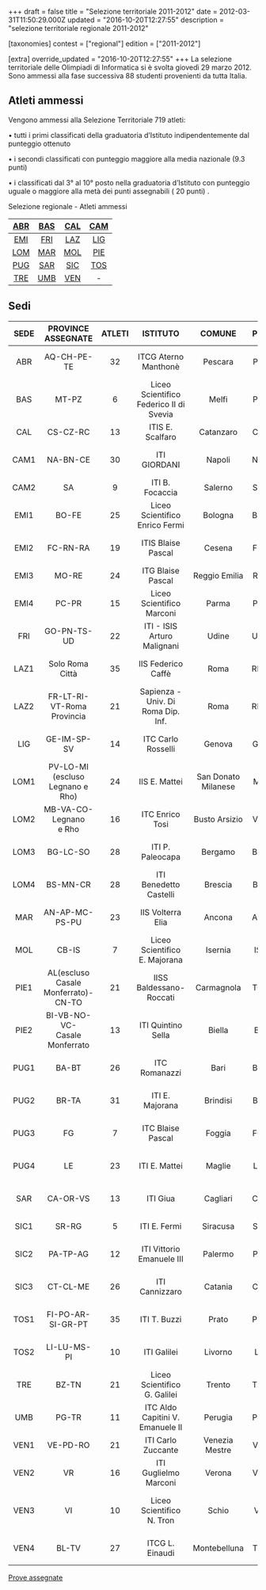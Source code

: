 +++
draft = false
title = "Selezione territoriale 2011-2012"
date = 2012-03-31T11:50:29.000Z
updated = "2016-10-20T12:27:55"
description = "selezione territoriale regionale 2011-2012"

[taxonomies]
contest = ["regional"]
edition = ["2011-2012"]

[extra]
override_updated = "2016-10-20T12:27:55"
+++
La selezione territoriale delle Olimpiadi di Informatica si è svolta giovedì 29 marzo 2012. Sono ammessi alla fase successiva 88 studenti provenienti da tutta Italia.
<!-- more -->
## Atleti ammessi

Vengono ammessi alla Selezione Territoriale 719 atleti:

• tutti i primi classificati della graduatoria d’Istituto indipendentemente dal punteggio ottenuto

• i secondi classificati con punteggio maggiore alla media nazionale (9.3 punti)

• i classificati dal 3° al 10° posto nella graduatoria d’Istituto con punteggio uguale o maggiore alla metà dei punti assegnabili ( 20 punti) .

Selezione regionale - Atleti ammessi

|  [ABR](http://81.208.32.83:8080/ioi/files/Abruzzo2012.pdf)  | [BAS](http://81.208.32.83:8080/ioi/files/Basilicata2012.pdf) | [CAL](http://81.208.32.83:8080/ioi/files/Calabria2012.pdf) | [CAM](http://81.208.32.83:8080/ioi/files/Campania2012.pdf) |
| :---------------------------------------------------------: | :----------------------------------------------------------: | :--------------------------------------------------------: | :--------------------------------------------------------: |
|  [EMI](http://81.208.32.83:8080/ioi/files/Emilia2012.pdf)   |   [FRI](http://81.208.32.83:8080/ioi/files/Friuli2012.pdf)   |  [LAZ](http://81.208.32.83:8080/ioi/files/Lazio2012.pdf)   | [LIG](http://81.208.32.83:8080/ioi/files/Liguria2012.pdf)  |
| [LOM](http://81.208.32.83:8080/ioi/files/Lombardia2012.pdf) |   [MAR](http://81.208.32.83:8080/ioi/files/Marche2012.pdf)   |  [MOL](http://81.208.32.83:8080/ioi/files/Molise2012.pdf)  | [PIE](http://81.208.32.83:8080/ioi/files/Piemonte2012.pdf) |
|  [PUG](http://81.208.32.83:8080/ioi/files/Puglia-2012.pdf)  |  [SAR](http://81.208.32.83:8080/ioi/files/Sardegna2012.pdf)  | [SIC](http://81.208.32.83:8080/ioi/files/Sicilia2012.pdf)  | [TOS](http://81.208.32.83:8080/ioi/files/Toscana2012.pdf)  |
| [TRE](http://81.208.32.83:8080/ioi/files/Trentino2012.pdf)  |   [UMB](http://81.208.32.83:8080/ioi/files/Umbria2012.pdf)   |  [VEN](http://81.208.32.83:8080/ioi/files/Veneto2012.pdf)  |                             -                              |

## Sedi

| **SEDE** |       **PROVINCE ASSEGNATE**        | **ATLETI** |              **ISTITUTO**               |     **COMUNE**      | **PV** |                                 **REFERENTE**                                  |
| :------: | :---------------------------------: | :--------: | :-------------------------------------: | :-----------------: | :----: | :----------------------------------------------------------------------------: |
|   ABR    |             AQ-CH-PE-TE             |     32     |          ITCG Aterno Manthonè           |       Pescara       |   PE   |            [Prof.ssa Rossana D´Ignazio](mailto:digros@katamail.com)            |
|   BAS    |                MT-PZ                |     6      | Liceo Scientifico Federico II di Svevia |        Melfi        |   PZ   |          [Prof.ssa Teresa Caruso](mailto:teresa.caruso@istruzione.it)          |
|   CAL    |              CS-CZ-RC               |     13     |            ITIS E. Scalfaro             |      Catanzaro      |   CZ   |           [Prof. Bruno Dattilo](mailto:bruno.dattilo@istruzione.it)            |
|   CAM1   |              NA-BN-CE               |     30     |              ITI GIORDANI               |       Napoli        |   NA   |              [Prof. Antonio Artesi](mailto:anardoc.it@tiscali.it)              |
|   CAM2   |                 SA                  |     9      |             ITI B. Focaccia             |       Salerno       |   SA   |              [Prof. Nicola Ansanelli](mailto:ansanelli@alice.it)               |
|   EMI1   |                BO-FE                |     25     |     Liceo Scientifico Enrico Fermi      |       Bologna       |   BO   |           [Prof.ssa Giorgeliana Carletto](mailto:gcarletto@email.it)           |
|   EMI2   |              FC-RN-RA               |     19     |           ITIS Blaise Pascal            |       Cesena        |   FC   |       [Prof.ssa Vanna Zabberoni](mailto:vanna.zabberoni@itis-cesena.it)        |
|   EMI3   |                MO-RE                |     24     |            ITG Blaise Pascal            |    Reggio Emilia    |   RE   |            [Prof. Giulio Angiani](mailto:giulio.angiani@gmail.com)             |
|   EMI4   |                PC-PR                |     15     |        Liceo Scientifico Marconi        |        Parma        |   PR   |              [Prof.ssa Maria Botta](mailto:maria_botta@libero.it)              |
|   FRI    |             GO-PN-TS-UD             |     22     |       ITI - ISIS Arturo Malignani       |        Udine        |   UD   |         [Prof.ssa Nicoletta Negrello](mailto:negrello@malignani.ud.it)         |
|   LAZ1   |           Solo Roma Città           |     35     |           IIS Federico Caffè            |        Roma         |   RM   |            [Prof.ssa Francesca Bussotti](mailto:frankbu@inwind.it)             |
|   LAZ2   |     FR-LT-RI-VT-Roma Provincia      |     21     |   Sapienza - Univ. Di Roma Dip. Inf.    |        Roma         |   RM   |           [Prof.ssa Annalisa Massini](mailto:massini@di.uniroma1.it)           |
|   LIG    |             GE-IM-SP-SV             |     14     |           ITC Carlo Rosselli            |       Genova        |   GE   |             [Prof.ssa Genzianella Foresti](mailto:geforest@tin.it)             |
|   LOM1   |  PV-LO-MI (escluso Legnano e Rho)   |     24     |              IIS E. Mattei              | San Donato Milanese |   MI   |               [Prof. Luca Mazzei](mailto:luca.mazzei@libero.it)                |
|   LOM2   |     MB-VA-CO-Legnano<br/> e Rho     |     16     |             ITC Enrico Tosi             |    Busto Arsizio    |   VA   |           [Prof.ssa Silvia Tondo](mailto:silvia.tondo@itctosi.va.it)           |
|   LOM3   |              BG-LC-SO               |     28     |            ITI P. Paleocapa             |       Bergamo       |   BG   |            [Prof. Cesare Bottaro](mailto:cesare.bottaro@gmail.com)             |
|   LOM4   |              BS-MN-CR               |     28     |         ITI Benedetto Castelli          |       Brescia       |   BS   |      [Prof. Alessandro Bugatti](mailto:alessandro.bugatti@istruzione.it)       |
|   MAR    |           AN-AP-MC-PS-PU            |     23     |            IIS Volterra Elia            |       Ancona        |   AN   |           [Prof. Giampaolo Brancatello](mailto:winter57g@gmail.com)            |
|   MOL    |                CB-IS                |     7      |      Liceo Scientifico E. Majorana      |       Isernia       |   IS   |      [Prof.ssa Alessandra Moauro](mailto:alessandra.moauro@istruzione.it)      |
|   PIE1   | AL(escluso Casale Monferrato)-CN-TO |     21     |         IISS Baldessano-Roccati         |     Carmagnola      |   TO   |      [Prof. Giovanni Spadafora](mailto:giovanni.spadafora@istruzione.it)       |
|   PIE2   | BI-VB-NO-VC-<br/> Casale Monferrato |     13     |           ITI Quintino Sella            |       Biella        |   BI   |         [Prof. Sandro Landorno](mailto:sandro.landorno@itis.biella.it)         |
|   PUG1   |                BA-BT                |     26     |              ITC Romanazzi              |        Bari         |   BA   |         [Prof. Antonio De Carne](mailto:antonio.decarne@istruzione.it)         |
|   PUG2   |                BR-TA                |     31     |             ITI E. Majorana             |      Brindisi       |   BR   |                [Prof. Giuseppe Cavallo](mailto:giohorse@tin.it)                |
|   PUG3   |                 FG                  |     7      |            ITC Blaise Pascal            |       Foggia        |   FG   | [Prof. Lucio Antonio Tortorella](mailto:lucioantonio.tortorella@istruzione.it) |
|   PUG4   |                 LE                  |     23     |              ITI E. Mattei              |       Maglie        |   LE   |               [Prof. Nunzio Galati](mailto:galati@itismaglie.it)               |
|   SAR    |              CA-OR-VS               |     13     |                ITI Giua                 |      Cagliari       |   CA   |       [Prof.ssa Grazia Chiuchiolo](mailto:grazia.chiuchiolo@tiscali.it)        |
|   SIC1   |                SR-RG                |     5      |              ITI E. Fermi               |      Siracusa       |   SR   |                 [Prof. Lucio Santo](mailto:sanluciano@tin.it)                  |
|   SIC2   |              PA-TP-AG               |     12     |        ITI Vittorio Emanuele III        |       Palermo       |   PA   |            [Prof. Salvatore Truncali](mailto:truncali.s@libero.it)             |
|   SIC3   |              CT-CL-ME               |     26     |             ITI Cannizzaro              |       Catania       |   CT   |           [Prof.ssa Cettina Allegra](mailto:cettina.allegra@tin.it)            |
|   TOS1   |          FI-PO-AR-SI-GR-PT          |     35     |              ITI T. Buzzi               |        Prato        |   PO   |              [Prof.ssa Grazia Biondi](mailto:g.biondi3@gmail.com)              |
|   TOS2   |             LI-LU-MS-PI             |     10     |               ITI Galilei               |       Livorno       |   LI   |         [Prof. Salvatore Speranza](mailto:salvatoresperanza@alice.it)          |
|   TRE    |                BZ-TN                |     21     |      Liceo Scientifico G. Galilei       |       Trento        |   TN   |            [Prof.ssa Gabriella Armani](mailto:gabarm57@hotmail.com)            |
|   UMB    |                PG-TR                |     11     |    ITC Aldo Capitini V. Emanuele II     |       Perugia       |   PG   |    [Prof.ssa Annastella Federici](mailto:annastella.federici@istruzione.it)    |
|   VEN1   |              VE-PD-RO               |     21     |           ITI Carlo Zuccante            |   Venezia Mestre    |   VE   |                [Prof. Carlo Salvagno](mailto:c_salvagno@tin.it)                |
|   VEN2   |                 VR                  |     16     |          ITI Guglielmo Marconi          |       Verona        |   VR   |             [Prof. Lorenzo De Carli](mailto:ldecarli@marconivr.it)             |
|   VEN3   |                 VI                  |     10     |        Liceo Scientifico N. Tron        |        Schio        |   VI   |         [Prof. Angelo Franco Catena](mailto:angelo.catena@tron.vi.it)          |
|   VEN4   |                BL-TV                |     27     |             ITCG L. Einaudi             |    Montebelluna     |   TV   |             [Prof. Gianluigi Ziliotto](mailto:g.ziliotto@alice.it)             |

[Prove assegnate](http://backup.olimpiadi-informatica.it/files/prove%20territoriali%202012.zip)
